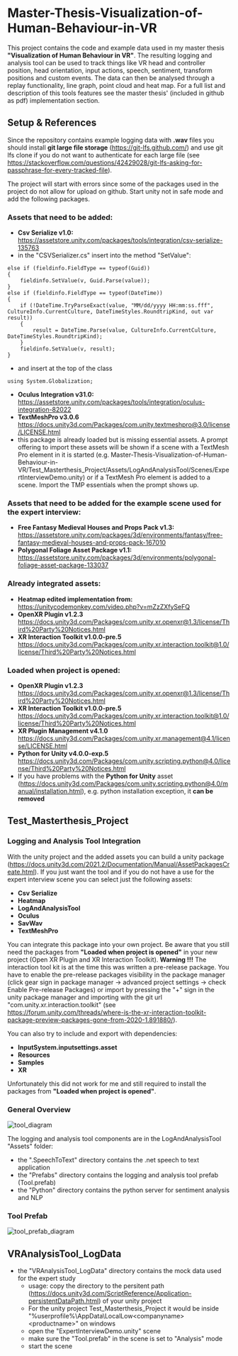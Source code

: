 # Master-Thesis-Visualization-of-Human-Behaviour-in-VR
This project contains the code and example data used in my master thesis **"Visualization of Human Behaviour in VR"**. The resulting logging and analysis tool can be used to track things like VR head and controller position, head orientation, input actions, speech, sentiment, transform positions and custom events. The data can then be analysed through a replay functionality, line graph, point cloud and heat map. For a full list and description of this tools features see the master thesis' (included in github as pdf) implementation section.

## Setup & References
Since the repository contains example logging data with **.wav** files you should install **git large file storage** (https://git-lfs.github.com/) and use git lfs clone if you do not want to authenticate for each large file (see https://stackoverflow.com/questions/42429028/git-lfs-asking-for-passphrase-for-every-tracked-file).

The project will start with errors since some of the packages used in the project do not allow for upload on github. Start unity not in safe mode and add the following packages.

### Assets that need to be added:
- **Csv Serialize v1.0:** https://assetstore.unity.com/packages/tools/integration/csv-serialize-135763
 - in the "CSVSerializer.cs" insert into the method "SetValue":
```
else if (fieldinfo.FieldType == typeof(Guid))
{
	fieldinfo.SetValue(v, Guid.Parse(value));
}
else if (fieldinfo.FieldType == typeof(DateTime))
{
	if (!DateTime.TryParseExact(value, "MM/dd/yyyy HH:mm:ss.fff", CultureInfo.CurrentCulture, DateTimeStyles.RoundtripKind, out var result))
	{
		result = DateTime.Parse(value, CultureInfo.CurrentCulture, DateTimeStyles.RoundtripKind);
	}
	fieldinfo.SetValue(v, result);
}
```
 - and insert at the top of the class
```
using System.Globalization;
```
- **Oculus Integration v31.0:** https://assetstore.unity.com/packages/tools/integration/oculus-integration-82022
- **TextMeshPro v3.0.6** https://docs.unity3d.com/Packages/com.unity.textmeshpro@3.0/license/LICENSE.html
 - this package is already loaded but is missing essential assets. A prompt offering to import these assets will be shown if a scene with a TextMesh Pro element in it is started (e.g. Master-Thesis-Visualization-of-Human-Behaviour-in-VR/Test_Masterthesis_Project/Assets/LogAndAnalysisTool/Scenes/ExpertInterviewDemo.unity) or if a TextMesh Pro element is added to a scene. Import the TMP essentials when the prompt shows up.

### Assets that need to be added for the example scene used for the expert interview:
- **Free Fantasy Medieval Houses and Props Pack v1.3:** https://assetstore.unity.com/packages/3d/environments/fantasy/free-fantasy-medieval-houses-and-props-pack-167010
- **Polygonal Foliage Asset Package v1.1:** https://assetstore.unity.com/packages/3d/environments/polygonal-foliage-asset-package-133037

### Already integrated assets:
- **Heatmap edited implementation from:** https://unitycodemonkey.com/video.php?v=mZzZXfySeFQ
- **OpenXR Plugin v1.2.3** https://docs.unity3d.com/Packages/com.unity.xr.openxr@1.3/license/Third%20Party%20Notices.html
- **XR Interaction Toolkit v1.0.0-pre.5** https://docs.unity3d.com/Packages/com.unity.xr.interaction.toolkit@1.0/license/Third%20Party%20Notices.html

### Loaded when project is opened:
- **OpenXR Plugin v1.2.3** https://docs.unity3d.com/Packages/com.unity.xr.openxr@1.3/license/Third%20Party%20Notices.html
- **XR Interaction Toolkit v1.0.0-pre.5** https://docs.unity3d.com/Packages/com.unity.xr.interaction.toolkit@1.0/license/Third%20Party%20Notices.html
- **XR Plugin Management v4.1.0** https://docs.unity3d.com/Packages/com.unity.xr.management@4.1/license/LICENSE.html
- **Python for Unity v4.0.0-exp.5** https://docs.unity3d.com/Packages/com.unity.scripting.python@4.0/license/Third%20Party%20Notices.html
- If you have problems with the **Python for Unity** asset (https://docs.unity3d.com/Packages/com.unity.scripting.python@4.0/manual/installation.html), e.g. python installation exception, it **can be removed**

## Test_Masterthesis_Project

### Logging and Analysis Tool Integration
With the unity project and the added assets you can build a unity package (https://docs.unity3d.com/2021.2/Documentation/Manual/AssetPackagesCreate.html). If you just want the tool and if you do not have a use for the expert interview scene you can select just the following assets:
- **Csv Serialize**
- **Heatmap**
- **LogAndAnalysisTool**
- **Oculus**
- **SavWav**
- **TextMeshPro**

You can integrate this package into your own project. Be aware that you still need the packages from **"Loaded when project is opened"** in your new project (Open XR Plugin and XR Interaction Toolkit). **Warning !!!** The interaction tool kit is at the time this was written a pre-release package. You have to enable the pre-release packages visibility in the package manager (click gear sign in package manager -> advanced project settings -> check Enable Pre-release Packages) or import by pressing the "+" sign in the unity package manager and importing with the git url "com.unity.xr.interaction.toolkit" (see https://forum.unity.com/threads/where-is-the-xr-interaction-toolkit-package-preview-packages-gone-from-2020-1.891880/).

You can also try to include and export with dependencies:
- **InputSystem.inputsettings.asset**
- **Resources**
- **Samples**
- **XR**

Unfortunately this did not work for me and still required to install the packages from **"Loaded when project is opened"**.

### General Overview
![tool_diagram](https://user-images.githubusercontent.com/14915789/150980919-68e95f9d-d531-41e7-a54b-25244a2da045.png)

The logging and analysis tool components are in the LogAndAnalysisTool "Assets" folder:
 - the ".SpeechToText" directory contains the .net speech to text application
 - the "Prefabs" directory contains the logging and analysis tool prefab (Tool.prefab)
 - the "Python" directory contains the python server for sentiment analysis and NLP

### Tool Prefab
![tool_prefab_diagram](https://user-images.githubusercontent.com/14915789/150981174-2c871b54-8fa2-41aa-a602-8a43a52c14b7.png)




## VRAnalysisTool_LogData
- the "VRAnalysisTool_LogData" directory contains the mock data used for the expert study
	- usage: copy the directory to the persitent path (https://docs.unity3d.com/ScriptReference/Application-persistentDataPath.html) of your unity project
	- For the unity project Test_Masterthesis_Project it would be inside "%userprofile%\AppData\LocalLow\<companyname>\<productname>" on windows
	- open the "ExpertInterviewDemo.unity" scene
	- make sure the "Tool.prefab" in the scene is set to "Analysis" mode
	- start the scene
